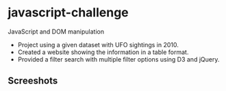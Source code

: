 # javascript-challenge

JavaScript and DOM manipulation

  * Project using a given dataset with UFO sightings in 2010.
  * Created a website showing the information in a table format.
  * Provided a filter search with multiple filter options using D3 and jQuery.

## Screeshots


